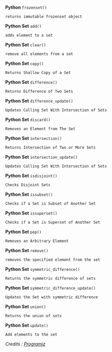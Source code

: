 **Python** `frozenset()`

    returns immutable frozenset object

**Python Set** `add()`

    adds element to a set

**Python Set** `clear()`

    remove all elements from a set

**Python Set** `copy()`

    Returns Shallow Copy of a Set

**Python Set** `difference()`

    Returns Difference of Two Sets

**Python Set** `difference_update()`

    Updates Calling Set With Intersection of Sets

**Python Set** `discard()`

    Removes an Element from The Set

**Python Set** `intersection()`

    Returns Intersection of Two or More Sets

**Python Set** `intersection_update()`

    Updates Calling Set With Intersection of Sets

**Python Set** `isdisjoint()`

    Checks Disjoint Sets

**Python Set** `issubset()`

    Checks if a Set is Subset of Another Set

**Python Set** `issuperset()`

    Checks if a Set is Superset of Another Set

**Python Set** `pop()`

    Removes an Arbitrary Element

**Python Set** `remove()`

    removes the specified element from the set

**Python Set** `symmetric_difference()`

    Returns the symmetric difference of sets

**Python Set** `symmetric_difference_update()`

    Updates the Set with symmetric difference

**Python Set** `union()`

    Returns the union of sets

**Python Set** `update()`

    Add elements to the set

_Credits : [Programiz][Original Page]_

[Original Page]: https://www.programiz.com/python-programming/methods/set